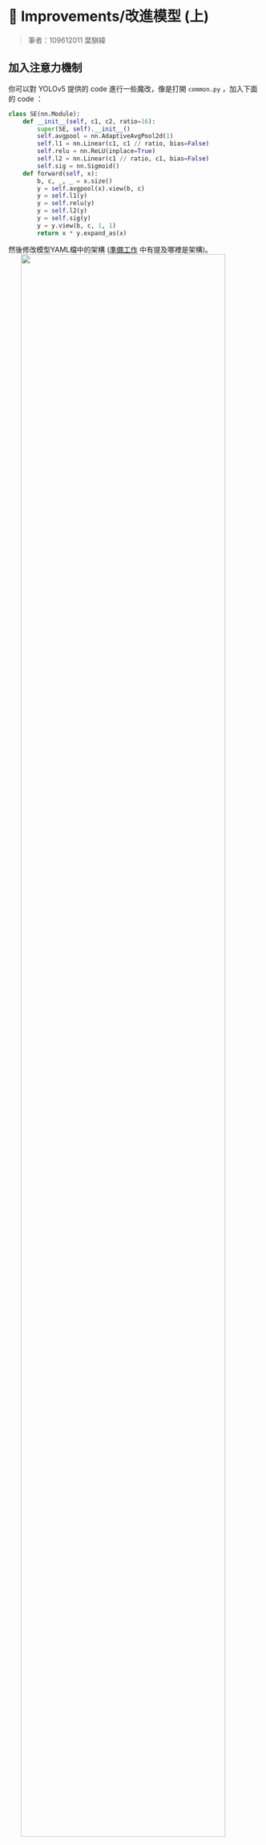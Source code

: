 # 🤡 Improvements/改進模型 (上)

> 筆者：109612011 葉騏緯

## 加入注意力機制

你可以對 YOLOv5 提供的 code 進行一些魔改，像是打開 `common.py` ，加入下面的 code ：

```python
class SE(nn.Module):
    def __init__(self, c1, c2, ratio=16):
        super(SE, self).__init__()
        self.avgpool = nn.AdaptiveAvgPool2d(1)
        self.l1 = nn.Linear(c1, c1 // ratio, bias=False)
        self.relu = nn.ReLU(inplace=True)
        self.l2 = nn.Linear(c1 // ratio, c1, bias=False)
        self.sig = nn.Sigmoid()
    def forward(self, x):
        b, c, _, _ = x.size()
        y = self.avgpool(x).view(b, c)
        y = self.l1(y)
        y = self.relu(y)
        y = self.l2(y)
        y = self.sig(y)
        y = y.view(b, c, 1, 1)
        return x * y.expand_as(x)
```

然後修改模型YAML檔中的架構 ([準備工作](/準備工作.md) 中有提及哪裡是架構)。
<img src="https://imgur.com/8B0aHEN.png"  style="display:block;margin:auto;width:90%;height:auto;">

 >⚠ 注意  
 >`backbone` 替換完記得 `head` 也要改喔。

改完後，你訓練模型時應該會看到有成功加上去。
<img src="https://imgur.com/Eg4SQdW.png"  style="display:block;margin:auto;width:90%;height:auto;">
 <center> 嘿，對，這邊可以看架構。YAML檔看不懂的話，看一下這邊應該就懂在寫啥了吧</center><br>

看到這，你的下一句要說的話是：「這到底在幹嘛......」

<img src="https://i.imgur.com/AXgifun.jpg"  style="display:block;margin:auto;width:90%;height:auto;"><br>

不用緊張，這部分不先介紹一下基本知識是不行的。接下來的部分會講筆者自己對 Attention 的了解

## 什麼是 Self-attention？

Self-attention 的存在，是為了要處理「當你的 input 是 sequence」的情境。Sequence 可能是各種資料型態，它可以是一段句子，以一個 token 為單位；它可以是一段語音訊號，以一個 frame 為單位；它也可以是你輸入的一張圖片，以一個 pixel 為單位。

在學習模型時，我們常常聽到一些很形象化的敘述，這當然能很好的幫助我們理解模型**大致**在幹什麼。不過，當你真的要開始實作就會發現，你仍然一無所知。所以我們還需要再了解深入一點。

### 理解前的準備

這邊有個例子，告訴你我為什麼要講比較深入點：

<details>
<summary><b>例子</b> (不嫌囉嗦你可以點開來看)</summary>

假設今天你在學習演算法，我們以經典的 Binary Search (二分搜尋法) 為例好了：

> 二分搜尋演算法的精神就是你翻開一本書的某頁，想找某段文句是否在這頁，如果它在這頁，恭喜；但如果它不在這頁，你現在就可以確定目標要不在這頁前，要不在這頁後。  

現在，你或許會覺得這樣的比喻相當傳神，你期考 Open Book 也是這樣在找答案，你好像聽懂了。但如果我現在叫你立刻用 `C++` 寫一個 function 來實作，你確定你有辦法立刻做對？應該是不行，因為這樣的比喻缺失了很多細節，比如：你必須確定這是筆有序的資料，也就是說可能要先做排序。

但其實，先有了形象化的大框架，再來補充細節，你實作的時候就會更了解自己在幹嘛。或者，先看答案，再來三明治解法，細看框架。

</details><br>

要更好的理解 Self-attention，先建立一個形象：

> 整個 Self-attention module，我們可以想成是由好多傳送門連結在一起構成的，而這些傳送門就是一些**數學運算**。Module 本身則是組成一個大網路 (a large network) 的**其中一塊**積木。

如果你的腦海中已經有了深刻的認知了，那麼我們就可以開始講下去了。

### 數學傳送門

Sequence 我們可以看成是 vector set，說到 vector 大家就不陌生了。

Self-attetion 會吃進一整個 sequence，你 input 多少個 vector，它就會 output 幾個。

<img src="https://imgur.com/qSs9oCy.png"  style="display:block;margin:auto;width:90%;height:auto;"><br>

$a$ 是我們 input 的向量，$b$ 是我們得到的 output。對各個 $b$ 來說，它都是考慮了每個 $a$ 後才得到的。

<img src="https://imgur.com/14QIEg7.png"  style="display:block;margin:auto;width:90%;height:auto;"><br>

那麼，怎麼**考慮**呢？

比較常見的一種作法就是內積 (dot product)。

以計算 $b_1$ 為例，首先我們必須計算每個 $a$ 跟 $a_1$ 的關聯程度 (包括它自己)。

我們以 $\alpha$ 表示這個關聯度，其中 $\alpha$ 是 q (query) 跟 k (key) 的內積，也就是 $\alpha = q\cdot k$。  
$q$ 跟 $k$ 我們可以透過將 $a$ 乘上對應的矩陣來計算出：

$$
\begin{cases}
q_i &= W_qa_i\\
k_i &= W_ka_i
\end{cases}
$$

如此一來，我們可以求出一個 $q_1$ 以及 $k_1$, $k_2$, $k_3$, $k_4$，並計算出每個 $a$ 跟$a_1$ 的關聯度：$\alpha_{1,1}$, $\alpha_{1,2}$, $\alpha_{1,3}$, $\alpha_{1,4}$。

接著，我們給每個 $\alpha$ 都過一層 [Soft-Max](https://zh.wikipedia.org/zh-tw/Softmax%E5%87%BD%E6%95%B0)，得到 $\alpha'_{1,1}$, $\alpha'_{1,2}$, $\alpha'_{1,3}$, $\alpha'_{1,4}$。這邊會得到一個機率分布那樣的結果，你不一定要用 Soft-Max，你也嘗試用 ReLU 之類的各種 Activation function。

之後，我們再來求 $v$ (value)，它會是將 $a$ 乘上一個矩陣，將 $\alpha$ 都乘上 $v$ 後全部相加，即可求得 $b_1$：

$$
\begin{cases}
v_i &= W_va_i\\
b_1 &=  \sum\limits _i v_i \alpha'_{1,i}
\end{cases}
$$

這個想法其實就是在做**加權**，讓關聯性大者對 $b$ 的值造成較多影響。

我們用簡單的矩陣乘法把上述總結：

如果我們 sequence 的長度為 $N$,那麼就會有長度亦為 $N$ 的 query 跟 key。將兩者內積我們可以得到大小為 $N\times N$ 的矩陣 $A$ 裡面裝著關聯度 $\alpha$。將 $A$ 通過 Soft-max 得到 $A'$，再讓 value 乘上 $A'$，最後就能得到我們想要的：

$$
Attention(Q,K,V) = softmax(\frac{QK^T}{\sqrt{d_k}})V
$$

註：$\sqrt{d_k}$ 是用來調整內積大小用的。

一頓操作猛如虎下來你會發現，self-attention layer 裡面唯一需要學的參數就是那三個矩陣：$W_q$、 $W_k$ 及 $W_v$ 而已。

還有另一類叫做 multi-head self-attention，作法就是讓每個 $b$ 由許多個 $q$、$k$、$v$ 先求得向量 $b_{i,1}, b_{i,2}...$ 讓這向量過一個矩陣後才算出 $b_i$。算一種變形。

#### Positional Encoding

看到這邊你也許會發現，上述少考慮了一項或許很重要的資訊，也就是**位置**。我們是一次吃進去整個 sequence，然後同時求出每個 $b$。

這邊的解決辦法很簡單，我們將計算出的 positional vector $e_i$ 來代表位置的資訊，再加到 $a_i$ 上即可。至於怎麼計算出呢，這邊就可以有你的巧思了。在發揚光大 self-attention 的論文 [Attention Is All You Need](https://arxiv.org/pdf/1706.03762.pdf) 中，他們的很巧妙的使用了 $\sin$ 跟 $\cos$ 來表示。

Attention Is All You Need 呢就是提出大名鼎鼎的 Transformer 的那篇論文，也是上面那個公式引用的來源。我自己是從頭到尾讀完後，對 self-attetion 有了相當深刻的理解。

### 影像處理如何應用 Self-Attention 🤨？

其實就一個想法：我們可以**把圖片看成 vector set**。

以一個 $M\times N$ 的圖片來說，我們把它看成一個 $M\times N\times 3$ 的 tensor (3 代表 RGB 3 個 channel)。這樣不就能交給 self-attention 了嗎？

甚至，我們其實可以把 CNN 看成一種簡化版的 self-attention (CNN 我們只考慮 receptive field 裡面的 data，而 self-attention 則考慮了整張圖片)。

### Self-attention 的問題

Self-attention 最大的問題就是運算量很大，如何減少計算量也就成了一個研究的主題。Self-attention 的運算量跟 $N$ 有關，當你的 $N$ 特別大時，self-attention 會影響運算量最多；換句話說，如果你的 self-attention 並未 dominates computation，那你 self-attention 就算換改良後的變體，幫助可能也不大。

- - -

[下一篇](/改進模型_2.md)，我們將繼續介紹 self-attention 的一些變化型。
